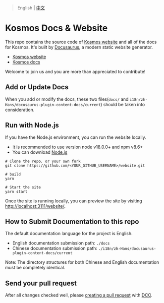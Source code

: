 > English | [中文](README_ZH.md)
> 
# Kosmos Docs & Website

This repo contains the source code of [Kosmos website](https://kosmos-io.github.io/website/) and all of the docs for Kosmos.
It's built by [Docusaurus](https://docusaurus.io/), a modern static website generator.

- [Kosmos website](https://kosmos-io.github.io/kosmos-website/)
- [Kosmos docs](https://kosmos-io.github.io/kosmos-website/docs/getting-started/introduction)

Welcome to join us and you are more than appreciated to contribute!

## Add or Update Docs

When you add or modify the docs, these two files(`docs/` and `i18n/zh-Hans/docusaurus-plugin-content-docs/current`) should be taken into consideration.

## Run with Node.js

If you have the Node.js environment, you can run the website locally.
- It is recommended to use version node v18.0.0+ and npm v8.6+
- You can download [Node.js](https://nodejs.org/download/release/v18.0.0)

```shell script
# Clone the repo, or your own fork
git clone https://github.com/<YOUR_GITHUB_USERNAME>/website.git

# build
yarn

# Start the site
yarn start
```

Once the site is running locally, you can preview the site by visiting <http://localhost:3111/website/>.

## How to Submit Documentation to this repo

The default documentation language for the project is English.
- English documentation submission path: `./docs`
- Chinese documentation submission path: `./i18n/zh-Hans/docusaurus-plugin-content-docs/current`

Note: The directory structures for both Chinese and English documentation must be completely identical.

## Send your pull request

After all changes checked well, please [creating a pull request](https://help.github.com/en/articles/creating-a-pull-request) with [DCO](https://github.com/apps/dco).